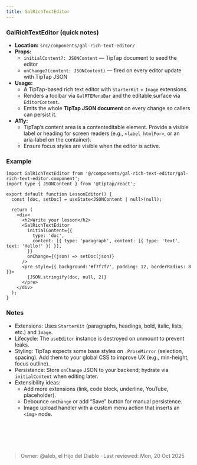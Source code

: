 ```yaml
---
title: GalRichTextEditor
---
```


### GalRichTextEditor (quick notes)
- **Location:** `src/components/gal-rich-text-editor/`
- **Props:**
  - `initialContent?: JSONContent` — TipTap document to seed the editor
  - `onChange?(content: JSONContent)` — fired on every editor update with TipTap JSON
- **Usage:**
  - A TipTap-based rich text editor with `StarterKit` + `Image` extensions.
  - Renders a toolbar via `GalRTEMenuBar` and the editable surface via `EditorContent`.
  - Emits the whole **TipTap JSON document** on every change so callers can persist it.
- **A11y:**
  - TipTap’s content area is a contenteditable element. Provide a visible label or heading for screen readers (e.g., `<label htmlFor>`, or an aria-label on the container).
  - Ensure focus styles are visible when the editor is active.

### Example
```tsx
import GalRichTextEditor from '@/components/gal-rich-text-editor/gal-rich-text-editor.component';
import type { JSONContent } from '@tiptap/react';

export default function LessonEditor() {
  const [doc, setDoc] = useState<JSONContent | null>(null);

  return (
    <div>
      <h2>Write your lesson</h2>
      <GalRichTextEditor
        initialContent={{
          type: 'doc',
          content: [{ type: 'paragraph', content: [{ type: 'text', text: 'Hello!' }] }],
        }}
        onChange={(json) => setDoc(json)}
      />
      <pre style={{ background:'#f7f7f7', padding: 12, borderRadius: 8 }}>
        {JSON.stringify(doc, null, 2)}
      </pre>
    </div>
  );
}
```


### Notes
- Extensions: Uses `StarterKit` (paragraphs, headings, bold, italic, lists, etc.) and `Image`.
- Lifecycle: The `useEditor` instance is destroyed on unmount to prevent leaks.
- Styling: TipTap expects some base styles on `.ProseMirror` (selection, spacing). Add them to your global CSS to improve UX (e.g., min-height, focus outline).
- Persistence: Store `onChange` JSON to your backend; hydrate via `initialContent` when editing later.
- Extensibility ideas:
    - Add more extensions (link, code block, underline, YouTube, placeholder).
    - Debounce `onChange` or add “Save” button for manual persistence.
    - Image upload handler with a custom menu action that inserts an `<img>` node.

<br></br>
<br></br>
> Owner: @aleb, el Hijo del Diablo · Last reviewed: Mon, 20 Oct 2025